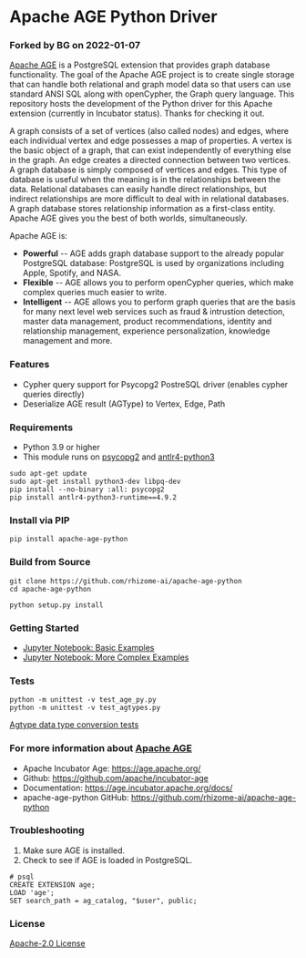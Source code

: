 # Apache AGE Python Driver

### Forked by BG on 2022-01-07

[Apache AGE](https://age.apache.org/) is a PostgreSQL extension that provides graph database functionality. The goal of the Apache AGE project is to create single storage that can handle both relational and graph model data so that users can use standard ANSI SQL along with openCypher, the Graph query language. This repository hosts the development of the Python driver for this Apache extension (currently in Incubator status). Thanks for checking it out.

A graph consists of a set of vertices (also called nodes) and edges, where each individual vertex and edge possesses a map of properties. A vertex is the basic object of a graph, that can exist independently of everything else in the graph. An edge creates a directed connection between two vertices. A graph database is simply composed of vertices and edges. This type of database is useful when the meaning is in the relationships between the data. Relational databases can easily handle direct relationships, but indirect relationships are more difficult to deal with in relational databases. A graph database stores relationship information as a first-class entity. Apache AGE gives you the best of both worlds, simultaneously.

Apache AGE is:

- **Powerful** -- AGE adds graph database support to the already popular PostgreSQL database: PostgreSQL is used by organizations including Apple, Spotify, and NASA.
- **Flexible** -- AGE allows you to perform openCypher queries, which make complex queries much easier to write.
- **Intelligent** -- AGE allows you to perform graph queries that are the basis for many next level web services such as fraud & intrustion detection, master data management, product recommendations, identity and relationship management, experience personalization, knowledge management and more.

### Features
* Cypher query support for Psycopg2 PostreSQL driver (enables cypher queries directly)
* Deserialize AGE result (AGType) to Vertex, Edge, Path

### Requirements
* Python 3.9 or higher
* This module runs on [psycopg2](https://www.psycopg.org/) and [antlr4-python3](https://pypi.org/project/antlr4-python3-runtime/)
```
sudo apt-get update
sudo apt-get install python3-dev libpq-dev
pip install --no-binary :all: psycopg2
pip install antlr4-python3-runtime==4.9.2
```

### Install via PIP
``` 
pip install apache-age-python
```

### Build from Source
``` 
git clone https://github.com/rhizome-ai/apache-age-python
cd apache-age-python

python setup.py install
```

### Getting Started
* [Jupyter Notebook: Basic Examples](samples/apache-age-basic.ipynb) 
* [Jupyter Notebook: More Complex Examples](samples/apache-age-note.ipynb)

### Tests
```
python -m unittest -v test_age_py.py
python -m unittest -v test_agtypes.py
```
[Agtype data type conversion tests](samples/apache-age-agtypes.ipynb)

### For more information about [Apache AGE](https://age.apache.org/)
* Apache Incubator Age: https://age.apache.org/
* Github: https://github.com/apache/incubator-age
* Documentation: https://age.incubator.apache.org/docs/
* apache-age-python GitHub: https://github.com/rhizome-ai/apache-age-python

### Troubleshooting
1. Make sure AGE is installed. 
2. Check to see if AGE is loaded in PostgreSQL.
```
# psql 
CREATE EXTENSION age;
LOAD 'age';
SET search_path = ag_catalog, "$user", public;
```
### License
[Apache-2.0 License](https://www.apache.org/licenses/LICENSE-2.0)
